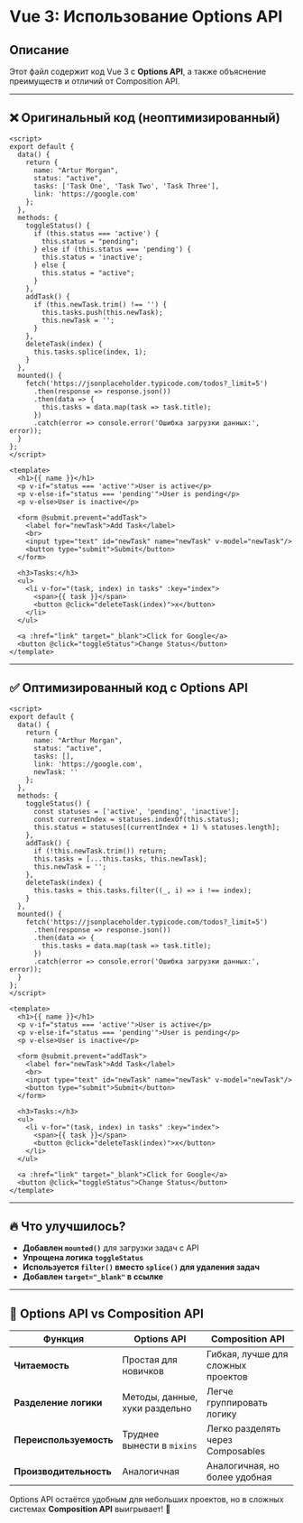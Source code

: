 # Vue 3: Использование Options API

## Описание
Этот файл содержит код Vue 3 с **Options API**, а также объяснение преимуществ и отличий от Composition API.

---

## ❌ **Оригинальный код (неоптимизированный)**

```vue
<script>
export default {
  data() {
    return {
      name: "Artur Morgan",
      status: "active",
      tasks: ['Task One', 'Task Two', 'Task Three'],
      link: 'https://google.com'
    };
  },
  methods: {
    toggleStatus() {
      if (this.status === 'active') {
        this.status = "pending";
      } else if (this.status === 'pending') {
        this.status = 'inactive';
      } else {
        this.status = "active";
      }
    },
    addTask() {
      if (this.newTask.trim() !== '') {
        this.tasks.push(this.newTask);
        this.newTask = '';
      }
    },
    deleteTask(index) {
      this.tasks.splice(index, 1);
    }
  },
  mounted() {
    fetch('https://jsonplaceholder.typicode.com/todos?_limit=5')
      .then(response => response.json())
      .then(data => {
        this.tasks = data.map(task => task.title);
      })
      .catch(error => console.error('Ошибка загрузки данных:', error));
  }
};
</script>

<template>
  <h1>{{ name }}</h1>
  <p v-if="status === 'active'">User is active</p>
  <p v-else-if="status === 'pending'">User is pending</p>
  <p v-else>User is inactive</p>

  <form @submit.prevent="addTask">
    <label for="newTask">Add Task</label>
    <br>
    <input type="text" id="newTask" name="newTask" v-model="newTask"/>
    <button type="submit">Submit</button>
  </form>

  <h3>Tasks:</h3>
  <ul>
    <li v-for="(task, index) in tasks" :key="index">
      <span>{{ task }}</span>
      <button @click="deleteTask(index)">x</button>
    </li>
  </ul>

  <a :href="link" target="_blank">Click for Google</a>
  <button @click="toggleStatus">Change Status</button>
</template>
```

---

## ✅ **Оптимизированный код с Options API**

```vue
<script>
export default {
  data() {
    return {
      name: "Arthur Morgan",
      status: "active",
      tasks: [],
      link: 'https://google.com',
      newTask: ''
    };
  },
  methods: {
    toggleStatus() {
      const statuses = ['active', 'pending', 'inactive'];
      const currentIndex = statuses.indexOf(this.status);
      this.status = statuses[(currentIndex + 1) % statuses.length];
    },
    addTask() {
      if (!this.newTask.trim()) return;
      this.tasks = [...this.tasks, this.newTask];
      this.newTask = '';
    },
    deleteTask(index) {
      this.tasks = this.tasks.filter((_, i) => i !== index);
    }
  },
  mounted() {
    fetch('https://jsonplaceholder.typicode.com/todos?_limit=5')
      .then(response => response.json())
      .then(data => {
        this.tasks = data.map(task => task.title);
      })
      .catch(error => console.error('Ошибка загрузки данных:', error));
  }
};
</script>

<template>
  <h1>{{ name }}</h1>
  <p v-if="status === 'active'">User is active</p>
  <p v-else-if="status === 'pending'">User is pending</p>
  <p v-else>User is inactive</p>

  <form @submit.prevent="addTask">
    <label for="newTask">Add Task</label>
    <br>
    <input type="text" id="newTask" name="newTask" v-model="newTask"/>
    <button type="submit">Submit</button>
  </form>

  <h3>Tasks:</h3>
  <ul>
    <li v-for="(task, index) in tasks" :key="index">
      <span>{{ task }}</span>
      <button @click="deleteTask(index)">x</button>
    </li>
  </ul>

  <a :href="link" target="_blank">Click for Google</a>
  <button @click="toggleStatus">Change Status</button>
</template>
```

---

## 🔥 **Что улучшилось?**
- **Добавлен `mounted()`** для загрузки задач с API  
- **Упрощена логика `toggleStatus`**  
- **Используется `filter()` вместо `splice()` для удаления задач**  
- **Добавлен `target="_blank"` в ссылке**  

---

## 🧐 **Options API vs Composition API**
| **Функция**  | **Options API** | **Composition API** |
|-------------|---------------|----------------|
| **Читаемость** | Простая для новичков | Гибкая, лучше для сложных проектов |
| **Разделение логики** | Методы, данные, хуки раздельно | Легче группировать логику |
| **Переиспользуемость** | Труднее вынести в `mixins` | Легко разделять через Composables |
| **Производительность** | Аналогичная | Аналогичная, но более удобная |

Options API остаётся удобным для небольших проектов, но в сложных системах **Composition API** выигрывает! 🚀
